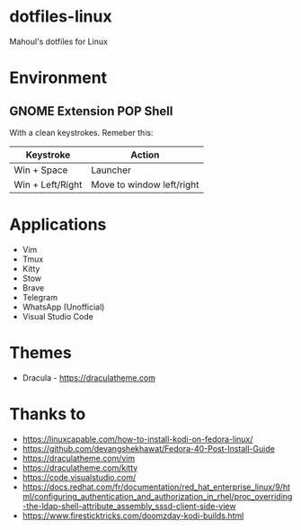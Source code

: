# dotfiles-linux
Mahoul's dotfiles for Linux

# Environment

## GNOME Extension POP Shell

With a clean keystrokes. Remeber this:

| Keystroke |  Action |
|-----------|-------|
| Win + Space |  Launcher |
| Win + Left/Right | Move to window left/right |

# Applications

- Vim
- Tmux
- Kitty
- Stow
- Brave
- Telegram
- WhatsApp (Unofficial)
- Visual Studio Code

# Themes

- Dracula - https://draculatheme.com

# Thanks to
- https://linuxcapable.com/how-to-install-kodi-on-fedora-linux/
- https://github.com/devangshekhawat/Fedora-40-Post-Install-Guide
- https://draculatheme.com/vim
- https://draculatheme.com/kitty
- https://code.visualstudio.com/
- https://docs.redhat.com/fr/documentation/red_hat_enterprise_linux/9/html/configuring_authentication_and_authorization_in_rhel/proc_overriding-the-ldap-shell-attribute_assembly_sssd-client-side-view
- https://www.firesticktricks.com/doomzday-kodi-builds.html
